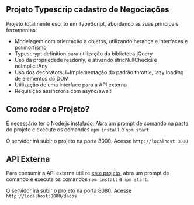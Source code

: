 ## Projeto Typescrip cadastro de Negociações

Projeto totalmente escrito em TypeScript, abordando as suas principais ferramentas:

* Modelagem com orientação a objetos, utilizando herança e interfaces e polimorfismo
* Typescrypt definition para utilização da biblioteca jQuery
* Uso da propriedade readonly, e ativando stricNullChecks e noImplicitAny
* Uso dos decorators. i=Implementação do padrão throttle, lazy loading de elementos do DOM
* Utilização de uma interface para a API externa
* Requisição assíncrona com async/await

## Como rodar o Projeto?

É necessário ter o Node.js instalado. Abra um prompt de comando na pasta do projeto e execute os comandos `npm install` e `npm start`. 

O servidor irá subir o projeto na porta 3000. Acesse `http://localhost:3000` 

## API Externa

Para consumir a API externa utilize <a href="https://github.com/guisouza25/TypeScript-cadastro-de-negociacoes-api/tree/master">este projeto<a>, abra um prompt de comando e execute os comandos `npm install` e `npm start`.

O servidor irá subir o projeto na porta 8080. Acesse `http://localhost:8080/dados`

